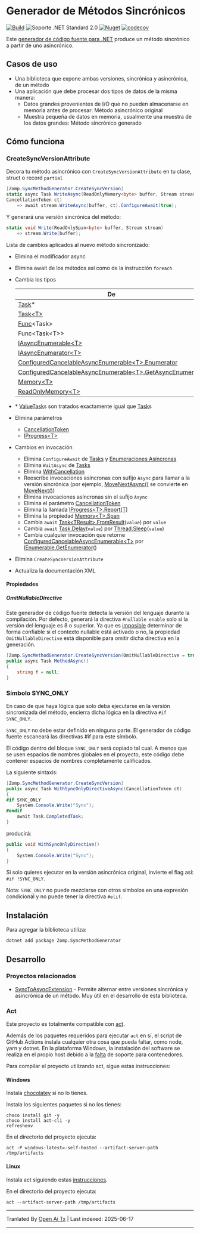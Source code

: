 # Generador de Métodos Sincrónicos

[![Build](https://github.com/zompinc/sync-method-generator/actions/workflows/build.yml/badge.svg)](https://github.com/zompinc/sync-method-generator/actions/workflows/build.yml)
![Soporte .NET Standard 2.0](https://img.shields.io/badge/dotnet%20version-.NET%20Standard%202.0-blue)
[![Nuget](https://img.shields.io/nuget/v/Zomp.SyncMethodGenerator)](https://www.nuget.org/packages/Zomp.SyncMethodGenerator)
[![codecov](https://codecov.io/gh/zompinc/sync-method-generator/branch/master/graph/badge.svg)](https://codecov.io/gh/zompinc/sync-method-generator)

Este [generador de código fuente para .NET](https://learn.microsoft.com/en-us/dotnet/csharp/roslyn-sdk/source-generators-overview) produce un método sincrónico a partir de uno asincrónico.

## Casos de uso

- Una biblioteca que expone ambas versiones, sincrónica y asincrónica, de un método
- Una aplicación que debe procesar dos tipos de datos de la misma manera:
  - Datos grandes provenientes de I/O que no pueden almacenarse en memoria antes de procesar: Método asincrónico original
  - Muestra pequeña de datos en memoria, usualmente una muestra de los datos grandes: Método sincrónico generado

## Cómo funciona

### CreateSyncVersionAttribute

Decora tu método asincrónico con `CreateSyncVersionAttribute` en tu clase, struct o record `partial`

```cs
[Zomp.SyncMethodGenerator.CreateSyncVersion]
static async Task WriteAsync(ReadOnlyMemory<byte> buffer, Stream stream, 
CancellationToken ct)
    => await stream.WriteAsync(buffer, ct).ConfigureAwait(true);
```

Y generará una versión sincrónica del método:

```cs
static void Write(ReadOnlySpan<byte> buffer, Stream stream)
    => stream.Write(buffer);
```

Lista de cambios aplicados al nuevo método sincronizado:

- Elimina el modificador async
- Elimina await de los métodos así como de la instrucción `foreach`
- Cambia los tipos

  | De                                                                                                                                                                                                | A                                                                                                                                   |
  | --------------------------------------------------------------------------------------------------------------------------------------------------------------------------------------------------- | ------------------------------------------------------------------------------------------------------------------------------------ |
  | [Task](https://learn.microsoft.com/en-us/dotnet/api/system.threading.tasks.task)*                                                                                                                   | void                                                                                                                                 |
  | [Task\<T>](https://learn.microsoft.com/en-us/dotnet/api/system.threading.tasks.task-1)                                                                                                              | T                                                                                                                                    |
  | [Func](https://learn.microsoft.com/en-us/dotnet/api/system.func-1)\<Task>                                                                                                                           | [Action](https://learn.microsoft.com/en-us/dotnet/api/system.action)                                                                 |
  | Func\<Task\<T>>                                                                                                                                                                                     | Func\<T>                                                                                                                             |
  | [IAsyncEnumerable\<T>](https://learn.microsoft.com/en-us/dotnet/api/system.collections.generic.iasyncenumerable-1)                                                                                  | [IEnumerable\<T>](https://learn.microsoft.com/en-us/dotnet/api/system.collections.generic.ienumerable-1)                             |
  | [IAsyncEnumerator\<T>](https://learn.microsoft.com/en-us/dotnet/api/system.collections.generic.iasyncenumerator-1)                                                                                  | [IEnumerator\<T>](https://learn.microsoft.com/en-us/dotnet/api/system.collections.generic.ienumerator-1)                             |
  | [ConfiguredCancelableAsyncEnumerable\<T>.Enumerator](https://learn.microsoft.com/en-us/dotnet/api/system.runtime.compilerservices.configuredcancelableasyncenumerable-1.enumerator)                 | [IEnumerator\<T>](https://learn.microsoft.com/en-us/dotnet/api/system.collections.generic.ienumerator-1)                             |
  | [ConfiguredCancelableAsyncEnumerable\<T>.GetAsyncEnumerator](https://learn.microsoft.com/en-us/dotnet/api/system.runtime.compilerservices.configuredcancelableasyncenumerable-1.getasyncenumerator) | [IEnumerable\<T>.GetEnumerator](https://learn.microsoft.com/en-us/dotnet/api/system.collections.generic.ienumerable-1.getenumerator) |
  | [Memory\<T>](https://learn.microsoft.com/en-us/dotnet/api/system.memory-1)                                                                                                                          | [Span\<T>](https://learn.microsoft.com/en-us/dotnet/api/system.span-1)                                                               |
  | [ReadOnlyMemory\<T>](https://learn.microsoft.com/en-us/dotnet/api/system.readonlymemory-1)                                                                                                          | [ReadOnlySpan\<T>](https://learn.microsoft.com/en-us/dotnet/api/system.readonlyspan-1)                                               |
- \* [ValueTask](https://learn.microsoft.com/en-us/dotnet/api/system.threading.tasks.valuetask)s son tratados exactamente igual que [Task](https://learn.microsoft.com/en-us/dotnet/api/system.threading.tasks.task)s
- Elimina parámetros
  - [CancellationToken](https://learn.microsoft.com/en-us/dotnet/api/system.threading.cancellationtoken)
  - [IProgress\<T>](https://learn.microsoft.com/en-us/dotnet/api/system.iprogress-1)
- Cambios en invocación
  - Elimina `ConfigureAwait` de [Tasks](https://learn.microsoft.com/en-us/dotnet/api/system.threading.tasks.task.configureawait) y [Enumeraciones Asíncronas](https://learn.microsoft.com/en-us/dotnet/api/system.threading.tasks.taskasyncenumerableextensions.configureawait)
  - Elimina `WaitAsync` de [Tasks](https://learn.microsoft.com/en-us/dotnet/api/system.threading.tasks.task.waitasync)
  - Elimina [WithCancellation](https://learn.microsoft.com/en-us/dotnet/api/system.threading.tasks.taskasyncenumerableextensions.withcancellation)
  - Reescribe invocaciones asíncronas con sufijo `Async` para llamar a la versión sincrónica (por ejemplo, [MoveNextAsync()](https://learn.microsoft.com/en-us/dotnet/api/system.collections.generic.iasyncenumerator-1.movenextasync) se convierte en [MoveNext()](https://learn.microsoft.com/en-us/dotnet/api/system.collections.ienumerator.movenext))
  - Elimina invocaciones asíncronas sin el sufijo `Async`
  - Elimina el parámetro [CancellationToken](https://learn.microsoft.com/en-us/dotnet/api/system.threading.cancellationtoken)
  - Elimina la llamada [IProgress\<T>.Report(T)](https://learn.microsoft.com/en-us/dotnet/api/system.iprogress-1.report)
  - Elimina la propiedad [Memory\<T>.Span](https://learn.microsoft.com/en-us/dotnet/api/system.memory-1.span)
  - Cambia `await` [Task\<TResult>.FromResult](https://learn.microsoft.com/en-us/dotnet/api/system.threading.tasks.task.fromresult)(`value`) por `value`
  - Cambia `await` [Task.Delay](https://learn.microsoft.com/en-us/dotnet/api/system.threading.tasks.task.delay)(`value`) por [Thread.Sleep](https://learn.microsoft.com/en-us/dotnet/api/system.threading.thread.sleep)(`value`)
  - Cambia cualquier invocación que retorne [ConfiguredCancelableAsyncEnumerable\<T>](https://learn.microsoft.com/en-us/dotnet/api/system.runtime.compilerservices.configuredcancelableasyncenumerable-1) por [IEnumerable.GetEnumerator](https://learn.microsoft.com/en-us/dotnet/api/system.collections.ienumerable.getenumerator)()
- Elimina `CreateSyncVersionAttribute`
- Actualiza la documentación XML

#### Propiedades

##### OmitNullableDirective

Este generador de código fuente detecta la versión del lenguaje durante la compilación. Por defecto, generará la directiva `#nullable enable` solo si la versión del lenguaje es 8 o superior. Ya que es [imposible](https://github.com/dotnet/roslyn/issues/49555) determinar de forma confiable si el contexto nullable está activado o no, la propiedad `OmitNullableDirective` está disponible para omitir dicha directiva en la generación.

```cs
[Zomp.SyncMethodGenerator.CreateSyncVersion(OmitNullableDirective = true)]
public async Task MethodAsync()
{
    string f = null;
}
```

### Símbolo SYNC_ONLY

En caso de que haya lógica que solo deba ejecutarse en la versión sincronizada del método, encierra dicha lógica en la directiva `#if SYNC_ONLY`.

`SYNC_ONLY` no debe estar definido en ninguna parte. El generador de código fuente escaneará las directivas #if para este símbolo.

El código dentro del bloque `SYNC_ONLY` será copiado tal cual. A menos que se usen espacios de nombres globales en el proyecto, este código debe contener espacios de nombres completamente calificados.

La siguiente sintaxis:

```cs
[Zomp.SyncMethodGenerator.CreateSyncVersion]
public async Task WithSyncOnlyDirectiveAsync(CancellationToken ct)
{
#if SYNC_ONLY
    System.Console.Write("Sync");
#endif
    await Task.CompletedTask;
}
```

producirá:

```cs
public void WithSyncOnlyDirective()
{
    System.Console.Write("Sync");
}
```

Si solo quieres ejecutar en la versión asincrónica original, invierte el flag así: `#if !SYNC_ONLY`.

Nota: `SYNC_ONLY` no puede mezclarse con otros símbolos en una expresión condicional y no puede tener la directiva `#elif`.

## Instalación

Para agregar la biblioteca utiliza:

```sh
dotnet add package Zomp.SyncMethodGenerator
```

## Desarrollo

### Proyectos relacionados

- [SyncToAsyncExtension](https://marketplace.visualstudio.com/items?itemName=lsoft.SyncToAsyncExtension) - Permite alternar entre versiones sincrónica y asincrónica de un método. Muy útil en el desarrollo de esta biblioteca.

### Act

Este proyecto es totalmente compatible con [act](https://github.com/nektos/act).

Además de los paquetes requeridos para ejecutar `act` en sí, el script de GitHub Actions instala cualquier otra cosa que pueda faltar, como node, yarn y dotnet. En la plataforma Windows, la instalación del software se realiza en el propio host debido a la [falta](https://github.com/nektos/act/issues/1608) de soporte para contenedores.

Para compilar el proyecto utilizando act, sigue estas instrucciones:

#### Windows

Instala [chocolatey](https://chocolatey.org/install) si no lo tienes.

Instala los siguientes paquetes si no los tienes:

```pwsh
choco install git -y
choco install act-cli -y
refreshenv
```

En el directorio del proyecto ejecuta:

```pwsh
act -P windows-latest=-self-hosted --artifact-server-path /tmp/artifacts
```

#### Linux

Instala act siguiendo estas [instrucciones](https://lindevs.com/install-act-on-ubuntu).

En el directorio del proyecto ejecuta:

```pwsh
act --artifact-server-path /tmp/artifacts
```


---

Tranlated By [Open Ai Tx](https://github.com/OpenAiTx/OpenAiTx) | Last indexed: 2025-06-17

---